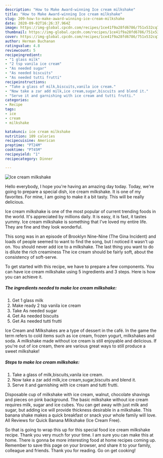 ```yaml
---
description: "How to Make Award-winning Ice cream milkshake"
title: "How to Make Award-winning Ice cream milkshake"
slug: 209-how-to-make-award-winning-ice-cream-milkshake
date: 2020-09-02T16:26:37.964Z
image: https://img-global.cpcdn.com/recipes/1ce41f9a28fd6786/751x532cq70/ice-cream-milkshake-recipe-main-photo.jpg
thumbnail: https://img-global.cpcdn.com/recipes/1ce41f9a28fd6786/751x532cq70/ice-cream-milkshake-recipe-main-photo.jpg
cover: https://img-global.cpcdn.com/recipes/1ce41f9a28fd6786/751x532cq70/ice-cream-milkshake-recipe-main-photo.jpg
author: Herman Buchanan
ratingvalue: 4.8
reviewcount: 5
recipeingredient:
- "1 glass milk"
- "2 tsp vanila ice cream"
- "As needed sugar"
- "As needed biscuits"
- "As needed tutti frutti"
recipeinstructions:
- "Take a glass of milk,biscuits,vanila ice cream."
- "Now take a zar add milk,ice cream,sugar,biscuits and blend it."
- "Serve it and garnishing with ice cream and tutti frutti."
categories:
- Recipe
tags:
- ice
- cream
- milkshake

katakunci: ice cream milkshake 
nutrition: 109 calories
recipecuisine: American
preptime: "PT24M"
cooktime: "PT45M"
recipeyield: "1"
recipecategory: Dinner

---
```



![Ice cream milkshake](https://img-global.cpcdn.com/recipes/1ce41f9a28fd6786/751x532cq70/ice-cream-milkshake-recipe-main-photo.jpg)

Hello everybody, I hope you're having an amazing day today. Today, we're going to prepare a special dish, ice cream milkshake. It is one of my favorites. For mine, I am going to make it a bit tasty. This will be really delicious.

Ice cream milkshake is one of the most popular of current trending foods in the world. It's appreciated by millions daily. It is easy, it is fast, it tastes yummy. Ice cream milkshake is something that I've loved my entire life. They are fine and they look wonderful.

This song was in an episode of Brooklyn Nine-Nine (The Gina Incident) and loads of people seemed to want to find the song, but I noticed it wasn&#39;t up on. You should never add ice to a milkshake. The last thing you want to do is dilute the rich creaminess The ice cream should be fairly soft, about the consistency of soft-serve.


To get started with this recipe, we have to prepare a few components. You can have ice cream milkshake using 5 ingredients and 3 steps. Here is how you can achieve it.

<!--inarticleads1-->

##### The ingredients needed to make Ice cream milkshake:

1. Get 1 glass milk
1. Make ready 2 tsp vanila ice cream
1. Take As needed sugar
1. Get As needed biscuits
1. Get As needed tutti frutti


Ice Cream and Milkshakes are a type of dessert in the café. In the game the term refers to cold items such as ice cream, frozen yogurt, milkshakes and soda. A milkshake made without ice cream is still enjoyable and delicious. If you&#39;re out of ice cream, there are various great ways to still produce a sweet milkshake! 

<!--inarticleads2-->

##### Steps to make Ice cream milkshake:

1. Take a glass of milk,biscuits,vanila ice cream.
1. Now take a zar add milk,ice cream,sugar,biscuits and blend it.
1. Serve it and garnishing with ice cream and tutti frutti.


Disposable cup of milkshake with ice cream, walnut, chocolate shavings and pieces on pink background. The basic milkshake without ice cream requires milk, sugar and ice cubes. You can get away with just milk and sugar, but adding ice will provide thickness desirable in a milkshake. This banana shake makes a quick breakfast or snack your whole family will love. All Reviews for Quick Banana Milkshake (Ice Cream Free). 

So that is going to wrap this up for this special food ice cream milkshake recipe. Thank you very much for your time. I am sure you can make this at home. There is gonna be more interesting food at home recipes coming up. Remember to save this page on your browser, and share it to your family, colleague and friends. Thank you for reading. Go on get cooking!
